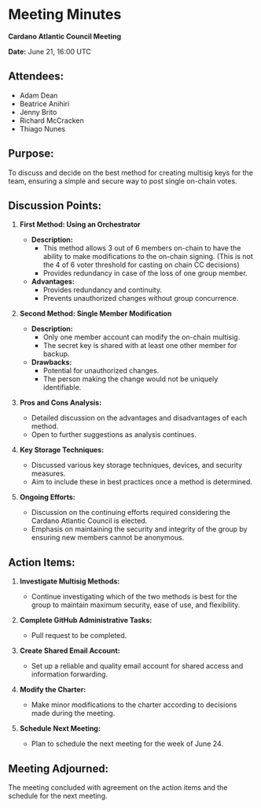 # Meeting Minutes

**Cardano Atlantic Council Meeting**

**Date:** June 21, 16:00 UTC

## **Attendees:** 
- Adam Dean
- Beatrice Anihiri
- Jenny Brito
- Richard McCracken
- Thiago Nunes

## **Purpose:** 
To discuss and decide on the best method for creating multisig keys for the team, ensuring a simple and secure way to post single on-chain votes.

## **Discussion Points:**

1. **First Method: Using an Orchestrator**
   - **Description:** 
     - This method allows 3 out of 6 members on-chain to have the ability to make modifications to the on-chain signing. (This is not the 4 of 6 voter threshold for casting on chain CC decisions)
     - Provides redundancy in case of the loss of one group member.
   - **Advantages:** 
     - Provides redundancy and continuity.
     - Prevents unauthorized changes without group concurrence.

2. **Second Method: Single Member Modification**
   - **Description:**
     - Only one member account can modify the on-chain multisig.
     - The secret key is shared with at least one other member for backup.
   - **Drawbacks:** 
     - Potential for unauthorized changes.
     - The person making the change would not be uniquely identifiable.

3. **Pros and Cons Analysis:**
   - Detailed discussion on the advantages and disadvantages of each method.
   - Open to further suggestions as analysis continues.

4. **Key Storage Techniques:**
   - Discussed various key storage techniques, devices, and security measures.
   - Aim to include these in best practices once a method is determined.

5. **Ongoing Efforts:**
   - Discussion on the continuing efforts required considering the Cardano Atlantic Council is elected.
   - Emphasis on maintaining the security and integrity of the group by ensuring new members cannot be anonymous.

## **Action Items:**

1. **Investigate Multisig Methods:**
   - Continue investigating which of the two methods is best for the group to maintain maximum security, ease of use, and flexibility.

2. **Complete GitHub Administrative Tasks:**
   - Pull request to be completed.

3. **Create Shared Email Account:**
   - Set up a reliable and quality email account for shared access and information forwarding.

4. **Modify the Charter:**
   - Make minor modifications to the charter according to decisions made during the meeting.

5. **Schedule Next Meeting:**
   - Plan to schedule the next meeting for the week of June 24.

## **Meeting Adjourned:**
The meeting concluded with agreement on the action items and the schedule for the next meeting.
